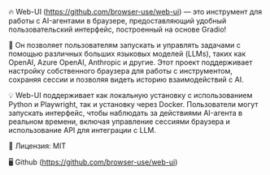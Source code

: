 🔥 Web-UI (https://github.com/browser-use/web-ui) — это инструмент для работы с AI-агентами в браузере, предоставляющий удобный пользовательский интерфейс, построенный на основе Gradio!

🌟 Он позволяет пользователям запускать и управлять задачами с помощью различных больших языковых моделей (LLMs), таких как OpenAI, Azure OpenAI, Anthropic и другие. Этот проект поддерживает настройку собственного браузера для работы с инструментом, сохраняя сессии и позволяя видеть историю взаимодействий с AI.

💡 Web-UI поддерживает как локальную установку с использованием Python и Playwright, так и установку через Docker. Пользователи могут запускать интерфейс, чтобы наблюдать за действиями AI-агента в реальном времени, включая управление сессиями браузера и использование API для интеграции с LLM.

🔐 Лицензия: MIT

🖥 Github (https://github.com/browser-use/web-ui)